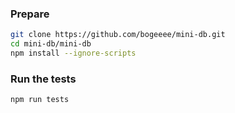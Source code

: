 ### Prepare

```bash
git clone https://github.com/bogeeee/mini-db.git
cd mini-db/mini-db
npm install --ignore-scripts
```


### Run the tests

`npm run tests`

